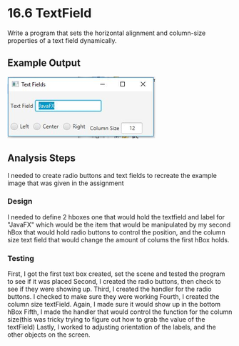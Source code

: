 # 16.6 TextField

Write a program that sets the horizontal alignment and column-size properties of a text field dynamically.

## Example Output

![alt text](README.jpg)

## Analysis Steps

I needed to create radio buttons and text fields to recreate the example image that was given in the assignment

### Design

I needed to define 2 hboxes one that would hold the textfield and label for "JavaFX" which would be the item that would be manipulated
by my second hBox that would hold radio buttons to control the position, and the column size text field that would change the amount of
colums the first hBox holds.


### Testing

First, I got the first text box created, set the scene and tested the program to see if it was placed
Second, I created the radio buttons, then check to see if they were showing up.
Third, I created the handler for the radio buttons. I checked to make sure they were working
Fourth, I created the column size textField. Again, I made sure it would show up in the bottom hBox
Fifth, I made the handler that would control the function for the column size(this was tricky trying to figure out how to grab the value of the textField)
Lastly, I worked to adjusting orientation of the labels, and the other objects on the screen.
